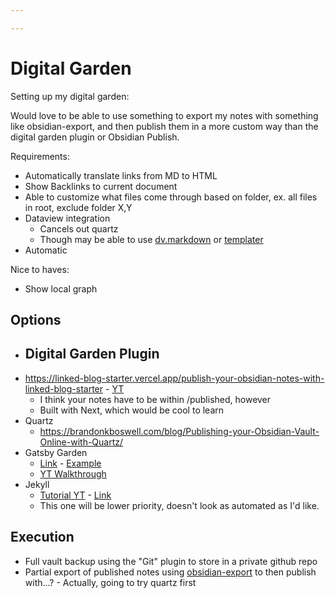 ```yaml
---

---
```

# Digital Garden

Setting up my digital garden:

Would love to be able to use something to export my notes with something like obsidian-export, and then publish them in a more custom way than the digital garden plugin or Obsidian Publish.

Requirements:
- Automatically translate links from MD to HTML
- Show Backlinks to current document
- Able to customize what files come through based on folder, ex. all files in root, exclude folder X,Y
- Dataview integration
	- Cancels out quartz
	- Though may be able to use [dv.markdown](https://blacksmithgu.github.io/obsidian-dataview/api/code-reference/#markdown-dataviews) or [templater](https://joschua.io/posts/2023/09/01/obsidian-publish-dataview/)
- Automatic

Nice to haves:
- Show local graph

## Options
- Digital Garden Plugin
	- 
- https://linked-blog-starter.vercel.app/publish-your-obsidian-notes-with-linked-blog-starter - [YT](https://www.youtube.com/watch?v=rKSpK1dXn4E)
	- I think your notes have to be within /published, however
	- Built with Next, which would be cool to learn
- Quartz
	- https://brandonkboswell.com/blog/Publishing-your-Obsidian-Vault-Online-with-Quartz/
- Gatsby Garden
	- [Link](https://github.com/thex3family/gatsby-garden?tab=readme-ov-file) - [Example](https://notes.binnyva.com)
	- [YT Walkthrough](https://www.youtube.com/watch?v=pm0mhkWj5ac)
- Jekyll
	- [Tutorial YT](https://www.youtube.com/watch?v=kg-9n_A4Tf0) - [Link](https://github.com/maximevaillancourt/digital-garden-jekyll-template?tab=readme-ov-file)
	- This one will be lower priority, doesn't look as automated as I'd like. 


## Execution
- Full vault backup using the "Git" plugin to store in a private github repo
- Partial export of published notes using [obsidian-export](https://github.com/zoni/obsidian-export) to then publish with...? - Actually, going to try quartz first